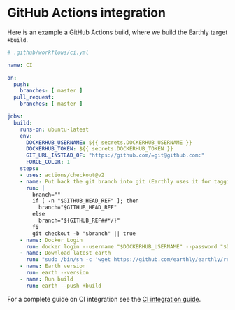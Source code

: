 
# GitHub Actions integration

Here is an example a GitHub Actions build, where we build the Earthly target `+build`.

```yml
# .github/workflows/ci.yml

name: CI

on:
  push:
    branches: [ master ]
  pull_request:
    branches: [ master ]

jobs:
  build:
    runs-on: ubuntu-latest
    env:
      DOCKERHUB_USERNAME: ${{ secrets.DOCKERHUB_USERNAME }}
      DOCKERHUB_TOKEN: ${{ secrets.DOCKERHUB_TOKEN }}
      GIT_URL_INSTEAD_OF: "https://github.com/=git@github.com:"
      FORCE_COLOR: 1
    steps:
    - uses: actions/checkout@v2
    - name: Put back the git branch into git (Earthly uses it for tagging)
      run: |
        branch=""
        if [ -n "$GITHUB_HEAD_REF" ]; then
          branch="$GITHUB_HEAD_REF"
        else
          branch="${GITHUB_REF##*/}"
        fi
        git checkout -b "$branch" || true
    - name: Docker Login
      run: docker login --username "$DOCKERHUB_USERNAME" --password "$DOCKERHUB_TOKEN"
    - name: Download latest earth
      run: "sudo /bin/sh -c 'wget https://github.com/earthly/earthly/releases/download/v0.3.6/earth-linux-amd64 -O /usr/local/bin/earth && chmod +x /usr/local/bin/earth'"
    - name: Earth version
      run: earth --version
    - name: Run build
      run: earth --push +build
```

For a complete guide on CI integration see the [CI integration guide](../guides/ci-integration.md).
